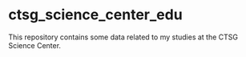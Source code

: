 # ctsg_science_center_edu
This repository contains some data related to my studies at the CTSG Science Center.

